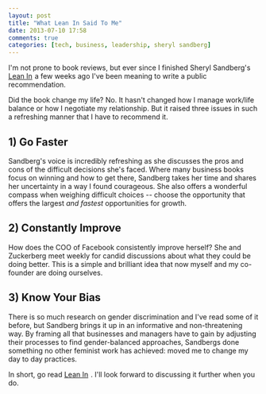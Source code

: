 ```yaml
---
layout: post
title: "What Lean In Said To Me"
date: 2013-07-10 17:58
comments: true
categories: [tech, business, leadership, sheryl sandberg]
---
```


I'm not prone to book reviews, but ever since I finished Sheryl Sandberg's <a href="https://www.amazon.com/gp/product/0385349947/ref=as_li_qf_sp_asin_tl?ie=UTF8&camp=1789&creative=9325&creativeASIN=0385349947&linkCode=as2&tag=bootinthebost-20">Lean In</a><img src="https://ir-na.amazon-adsystem.com/e/ir?t=bootinthebost-20&l=as2&o=1&a=0385349947" width="1" height="1" border="0" alt="" style="border:none !important; margin:0px !important;" />
 a few weeks ago I've been meaning to write a public recommendation.

Did the book change my life? No. It hasn't changed how I manage work/life balance or how I negotiate my relationship. But it raised three issues in such a refreshing manner that I have to recommend it.

## 1) Go Faster
Sandberg's voice is incredibly refreshing as she discusses the pros and cons of the difficult decisions she's faced. Where many business books focus on winning and how to get there, Sandberg takes her time and shares her uncertainty in a way I found courageous. She also offers a wonderful compass when weighing difficult choices -- choose the opportunity that offers the largest <i>and fastest</i> opportunities for growth.

## 2) Constantly Improve
How does the COO of Facebook consistently improve herself? She and Zuckerberg meet weekly for candid discussions about what they could be doing better. This is a simple and brilliant idea that now myself and my co-founder are doing ourselves.

## 3) Know Your Bias
There is so much research on gender discrimination and I've read some of it before, but Sandberg brings it up in an informative and non-threatening way. By framing all that businesses and managers have to gain by adjusting their processes to find gender-balanced approaches, Sandbergs done something no other feminist work has achieved: moved me to change my day to day practices.

In short, go read <a href="https://www.amazon.com/gp/product/0385349947/ref=as_li_qf_sp_asin_tl?ie=UTF8&camp=1789&creative=9325&creativeASIN=0385349947&linkCode=as2&tag=bootinthebost-20">Lean In</a><img src="https://ir-na.amazon-adsystem.com/e/ir?t=bootinthebost-20&l=as2&o=1&a=0385349947" width="1" height="1" border="0" alt="" style="border:none !important; margin:0px !important;" />
. I'll look forward to discussing it further when you do.